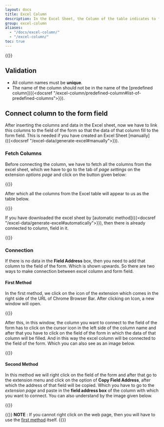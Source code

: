 ```yaml
---
layout: docs
title: Excel Column
description: In the Excel Sheet, the Column of the table indicates to fill the data in the field of the form.
group: excel-column
aliases:
  - "/docs/excel-column/"
  - "/excel-column/"
toc: true
---
```


{{<img excel-table-column.png>}}

## Validation

- All column names must be **unique**.
- The name of the column should not be in the name of the [predefined column]({{<docsref "/excel-column/predefined-column#list-of-predefined-columns">}}).

## Connect column to the form field

After inserting the columns and data in the Excel sheet, now we have to link this columns to the field of the form so that the data of that column fill to the form field. This is needed if you have created an Excel Sheet [manually]({{<docsref "/excel-data/generate-excel#manually">}}).

### Fetch Columns

Before connecting the column, we have to fetch all the columns from the excel sheet, which we have to go to the tab of *page settings* on the extension *options page* and click on the button given below:

{{<img fetch-excel-columns.png>}}

After which all the columns from the Excel table will appear to us as the table below.

{{<img excel-column2.png>}}

If you have downloaded the excel sheet by [automatic method]({{<docsref "/excel-data/generate-excel#automatically">}}), then there is already connected to column, field in it.

{{<img excel-column.png>}}

### Connection

If there is no data in the **Field Address** box, then you need to add that column to the field of the form. Which is shown upwards. So there are two ways to make connection between excel column and form field.

#### First Method

In the first method, we click on the icon of the extension which comes in the right side of the URL of Chrome Browser Bar. After clicking on Icon, a new window will open.

{{<img extension-icon.png>}}

After this, in this window, the column you want to connect to the field of the form has to click on the cursor icon in the left side of the column name and after that you have to click on the field of the form in which the data of that column will be filled. And in this way the excel column will be connected to the field of the form. Which you can also see as an image below.

{{<img excel-column-connection.gif>}}

#### Second Method

In this method we will right click on the field of the form and after that go to the extension menu and click on the option of **Copy Field Address**, after which the address of that field will be copied. Which you have to go to the *extension page* and paste in the **field address box** of the column with which you want to connect. You can also understand by the image given below.

{{<img excel-column-connection-right-click.gif>}}

{{<callout info>}}
**NOTE** : If you cannot right click on the web page, then you will have to use the [first method](#first-method) itself.
{{</callout>}}

